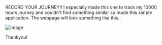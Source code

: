 RECORD YOUR JOURNEY!!
I especially made this one to track my 10000 hours journey and couldn't find something similar so made this simple application.
The webpage will look something like this..

![image](https://github.com/user-attachments/assets/1ea39a32-5d00-4554-ac4a-dfea866283d8)

Thankyou!
